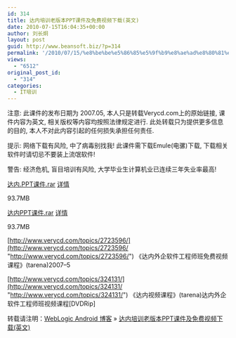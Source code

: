 ```yaml
---
id: 314
title: 达内培训老版本PPT课件及免费视频下载(英文)
date: 2010-07-15T16:04:35+00:00
author: 刘长炯
layout: post
guid: http://www.beansoft.biz/?p=314
permalink: '/2010/07/15/%e8%be%be%e5%86%85%e5%9f%b9%e8%ae%ad%e8%80%81%e7%89%88%e6%9c%acppt%e8%af%be%e4%bb%b6%e5%8f%8a%e5%85%8d%e8%b4%b9%e8%a7%86%e9%a2%91%e4%b8%8b%e8%bd%bd%e8%8b%b1%e6%96%87/'
views:
  - "6512"
original_post_id:
  - "314"
categories:
  - IT培训
---
```

注意: 此课件的发布日期为 2007.05, 本人只是转载Verycd.com上的原始链接, 课件内容为英文, 相关版权等内容均按照法律规定进行. 此处转载只为提供更多信息的目的, 本人不对此内容引起的任何损失承担任何责任.

提示: 网络下载有风险, 中了病毒别找我! 此课件需下载Emule(电骡)下载, 下载相关软件时请切忌不要装上流氓软件!

警告: 经济危机, 盲目培训有风险, 大学毕业生计算机业已连续三年失业率最高!

[达内.PPT课件.rar](//%7Cfile%7C%E8%BE%BE%E5%86%85.PPT%E8%AF%BE%E4%BB%B6.rar%7C98273189%7C037389e3eda98e50f505ebdc66d63d5a%7Ch=7ourixi4fufxpnkwz4a76pbyof77usdw%7C/) [详情](http://www.verycd.com/files/037389e3eda98e50f505ebdc66d63d5a98273189)
  
93.7MB

[达内PPT课件.rar](//%7Cfile%7C%E8%BE%BE%E5%86%85PPT%E8%AF%BE%E4%BB%B6.rar%7C98273189%7Cb147a8e0e9bf6988efdf2bae6b0ec8dd%7Ch=zchzgnusvbk6cwybgniefhl7mzmocvnq%7C/) [详情](http://www.verycd.com/files/b147a8e0e9bf6988efdf2bae6b0ec8dd98273189)
  
93.7MB

[http://www.verycd.com/topics/2723596/](http://www.verycd.com/topics/2723596/ "http://www.verycd.com/topics/2723596/") 《达内外企软件工程师班免费视频课程》(tarena)2007&#8211;5

[http://www.verycd.com/topics/324131/](http://www.verycd.com/topics/324131/ "http://www.verycd.com/topics/324131/") 《达内视频课程》(tarena)达内外企软件工程师班视频课程[DVDRip]

转载请注明：[WebLogic Android 博客](http://www.beansoft.biz) &raquo; [达内培训老版本PPT课件及免费视频下载(英文)](http://www.beansoft.biz/2010/07/15/%e8%be%be%e5%86%85%e5%9f%b9%e8%ae%ad%e8%80%81%e7%89%88%e6%9c%acppt%e8%af%be%e4%bb%b6%e5%8f%8a%e5%85%8d%e8%b4%b9%e8%a7%86%e9%a2%91%e4%b8%8b%e8%bd%bd%e8%8b%b1%e6%96%87/)